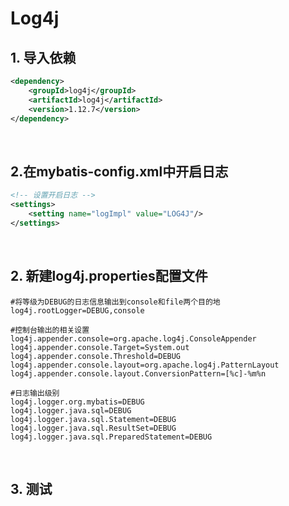 # Log4j

## 1. 导入依赖

```xml
<dependency>
    <groupId>log4j</groupId>
    <artifactId>log4j</artifactId>
    <version>1.12.7</version>
</dependency>
```

<br>

## 2.在mybatis-config.xml中开启日志

```xml
<!-- 设置开启日志 -->
<settings>
    <setting name="logImpl" value="LOG4J"/>
</settings>
```

<br>

## 2. 新建log4j.properties配置文件

```properties
#将等级为DEBUG的日志信息输出到console和file两个目的地
log4j.rootLogger=DEBUG,console

#控制台输出的相关设置
log4j.appender.console=org.apache.log4j.ConsoleAppender
log4j.appender.console.Target=System.out
log4j.appender.console.Threshold=DEBUG
log4j.appender.console.layout=org.apache.log4j.PatternLayout
log4j.appender.console.layout.ConversionPattern=[%c]-%m%n

#日志输出级别
log4j.logger.org.mybatis=DEBUG
log4j.logger.java.sql=DEBUG
log4j.logger.java.sql.Statement=DEBUG
log4j.logger.java.sql.ResultSet=DEBUG
log4j.logger.java.sql.PreparedStatement=DEBUG
```

<br>

## 3. 测试

<br>